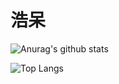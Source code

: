 # 浩呆

![Anurag's github stats](https://github-readme-stats.vercel.app/api?username=hsiangfeng&theme=vue-dark)

![Top Langs](https://github-readme-stats.vercel.app/api/top-langs/?username=hsiangfeng&show_icons=true&layout=compact&theme=vue-dark)



